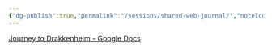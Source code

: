 ```yaml
---
{"dg-publish":true,"permalink":"/sessions/shared-web-journal/","noteIcon":""}
---
```



[Journey to Drakkenheim - Google Docs](https://docs.google.com/document/d/1phVxeI-g9bj6NZPhNU_uoof7kSdfhOSRZHMv257PoRY/edit)